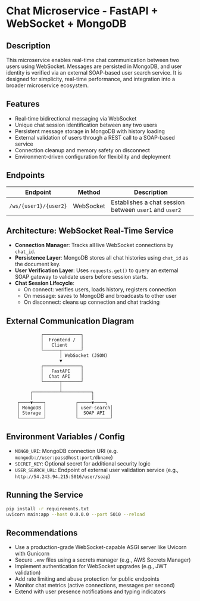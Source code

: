  # Chat Microservice - FastAPI + WebSocket + MongoDB
 
 ## Description
 This microservice enables real-time chat communication between two users using WebSocket. Messages are persisted in MongoDB, and user identity is verified via an external SOAP-based user search service. It is designed for simplicity, real-time performance, and integration into a broader microservice ecosystem.
 
 ## Features
 - Real-time bidirectional messaging via WebSocket
 - Unique chat session identification between any two users
 - Persistent message storage in MongoDB with history loading
 - External validation of users through a REST call to a SOAP-based service
 - Connection cleanup and memory safety on disconnect
 - Environment-driven configuration for flexibility and deployment
 
 ## Endpoints
 
 | Endpoint                       | Method   | Description                                                    |
 |-------------------------------|----------|----------------------------------------------------------------|
 | `/ws/{user1}/{user2}`         | WebSocket| Establishes a chat session between `user1` and `user2`         |
 
 ## Architecture: WebSocket Real-Time Service
 
 - **Connection Manager**: Tracks all live WebSocket connections by `chat_id`.
 - **Persistence Layer**: MongoDB stores all chat histories using `chat_id` as the document key.
 - **User Verification Layer**: Uses `requests.get()` to query an external SOAP gateway to validate users before session starts.
 - **Chat Session Lifecycle**:
   - On connect: verifies users, loads history, registers connection
   - On message: saves to MongoDB and broadcasts to other user
   - On disconnect: cleans up connection and chat tracking
 
 ## External Communication Diagram
 
 ```plaintext
              ┌──────────────┐
              │  Frontend /  │
              │   Client     │
              └──────┬───────┘
                     │ WebSocket (JSON)
                     ▼
              ┌──────────────┐
              │   FastAPI    │
              │  Chat API    │
              └──────┬───────┘
                     │
          ┌──────────┴───────────┐
          │                      │
     ┌────▼────┐           ┌─────▼────┐
     │ MongoDB │           │ user-search│
     │ Storage │           │  SOAP API  │
     └─────────┘           └────────────┘
 ```
 
 ## Environment Variables / Config
 
 - `MONGO_URI`: MongoDB connection URI (e.g. `mongodb://user:pass@host:port/dbname`)
 - `SECRET_KEY`: Optional secret for additional security logic
 - `USER_SEARCH_URL`: Endpoint of external user validation service (e.g., `http://54.243.94.215:5016/user/soap`)
 
 ## Running the Service
 
 ```bash
 pip install -r requirements.txt
 uvicorn main:app --host 0.0.0.0 --port 5010 --reload
 ```
 
 ## Recommendations
 - Use a production-grade WebSocket-capable ASGI server like Uvicorn with Gunicorn
 - Secure `.env` files using a secrets manager (e.g., AWS Secrets Manager)
 - Implement authentication for WebSocket upgrades (e.g., JWT validation)
 - Add rate limiting and abuse protection for public endpoints
 - Monitor chat metrics (active connections, messages per second)
 - Extend with user presence notifications and typing indicators